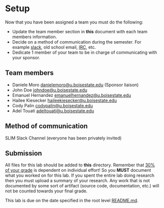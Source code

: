 # Setup

Now that you have been assigned a team you must do the following:

- Update the team member section in **this** document with each team members information.
- Decide on a method of communication during the semester. For example [slack](https://slack.com/), old school email, [IRC](https://en.wikipedia.org/wiki/Internet_Relay_Chat), etc.
- Dedicate 1 member of your team to be in charge of communicating with your sponsor. 

## Team members

- Daniele Moro danielemoro@u.boisestate.edu (Sponsor liaison)
- John Doe johndoe@u.boisestate.edu
- Emanuel Hernandez emanuelhernandez@u.boisestate.edu
- Hailee Kiesecker haileekiesecker@u.boisestate.edu
- Cody Palin codypalin@u.boisestate.edu
- Adel Touati adeltouati@u.boisestate.edu

## Method of communication

SLIM Slack Channel (everyone has been privately invited)

## Submission

All files for this lab should be added to **this** directory. Remember that [30% of your grade](../../docs/syllabus.md#grading) is dependent on individual effort! So you **MUST** document what you worked on for this lab. If you spent the entire lab doing research then you must upload a summary of your research. Any work that is not documented by some sort of artifact (source code, documentation, etc.) will not be counted towards your final grade.

This lab is due on the date specified in the root level [README.md](../../README.md).
